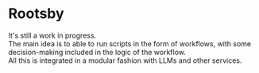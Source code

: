 # Rootsby
It's still a work in progress.<br/>
The main idea is to able to run scripts in the form of workflows, with some decision-making included in the logic of the workflow. <br/>
All this is integrated in a modular fashion with LLMs and other services.
